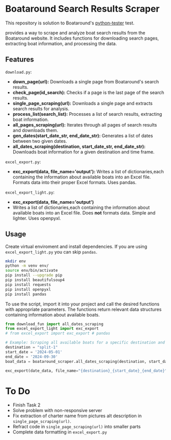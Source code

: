 # Boataround Search Results Scraper

This repository is solution to Boataround's [python-tester](https://bitbucket.org/bodev/python-tester/src/main/) test.

provides a way to scrape and analyze boat search results from the Boataround website.
It includes functions for downloading search pages, extracting boat information, and processing the data.

## Features

`download.py`:

- **down_page(url):** Downloads a single page from Boataround's search results.
- **check_page(id_search):** Checks if a page is the last page of the search results.
- **single_page_scraping(url):** Downloads a single page and extracts search results for analysis.
- **process_list(search_list):** Processes a list of search results, extracting boat information.
- **all_pages_scraping(url):** Iterates through all pages of search results and downloads them.
- **gen_dates(start_date_str, end_date_str):** Generates a list of dates between two given dates.
- **all_dates_scraping(destination, start_date_str, end_date_str):** Downloads boat information for a given destination and time frame.

`excel_export.py`:

- **exc_export(data, file_name='output'):** Writes a list of dictionaries,each containing the information about available boats
    into an Excel file. Formats data into their proper Excel formats.
    Uses pandas.

`excel_export_light.py`:

- **exc_export(data, file_name='output')**
- Writes a list of dictionaries,each containing the information about available boats
    into an Excel file. Does **not** formats data. Simple and lighter. Uses openpyxl.
  
## Usage

Create virtual enviroment and install dependencies.
If you are using `excel_export_light.py` you can skip `pandas`.

```bash
mkdir env
python -m venv env/
source env/bin/activate
pip install --upgrade pip
pip install beautifulsoup4
pip install requests
pip install openpyxl
pip install pandas
```

To use the script, import it into your project and call the desired functions with appropriate parameters.
The functions return relevant data structures containing information about available boats.

```python
from download_fun import all_dates_scraping
from excel_export_light import exc_export
# from excel_export import exc_export # pandas

# Example: Scraping all available boats for a specific destination and date range
destination = "split-1"
start_date = '2024-05-01'
end_date = '2024-09-30'
boat_data = boataround_scraper.all_dates_scraping(destination, start_date, end_date)

exc_export(date_data, file_name="{destination}_{start_date}_{end_date}")
```

# To Do

- Finish Task 2
- Solve problem with non-responsive server
- Fix extraction of charter name from pictures alt description in `single_page_scraping(url)`.
- Refract code in `single_page_scraping(url)` into smaller parts
- Complete data formatting in `excel_export.py`
